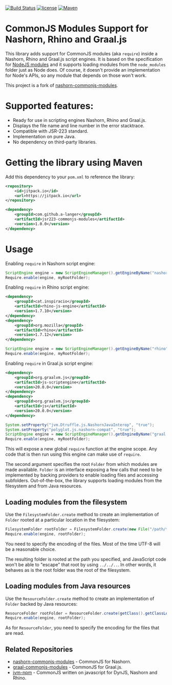 [![Build Status](https://travis-ci.org/a-langer/jsr223-commonjs-modules.svg?branch=master)](https://travis-ci.org/a-langer/jsr223-commonjs-modules)
[![license](http://img.shields.io/badge/license-MIT-brightgreen.svg)](https://github.com/a-langer/jsr223-commonjs-modules/blob/master/LICENSE)
[![Maven](https://img.shields.io/github/tag/a-langer/jsr223-commonjs-modules.svg?label=maven)](https://jitpack.io/#a-langer/jsr223-commonjs-modules)

# CommonJS Modules Support for Nashorn, Rhino and Graal.js

This library adds support for CommonJS modules (aka `require`) inside a Nashorn, Rhino and Graal.js script engines. It is based on the specification for [NodeJS modules](https://nodejs.org/api/modules.html) and it supports loading modules from the `node_modules` folder just as Node does. Of course, it doesn't provide an implementation for Node's APIs, so any module that depends on those won't work.

This project is a fork of [nashorn-commonjs-modules](https://github.com/malaporte/nashorn-commonjs-modules).

# Supported features:

* Ready for use in scripting engines Nashorn, Rhino and Graal.js.
* Displays the file name and line number in the error stacktrace.
* Compatible with JSR-223 standard.
* Implementation on pure Java.
* No dependency on third-party libraries.

# Getting the library using Maven

Add this dependency to your `pom.xml` to reference the library:

```xml
<repository>
    <id>jitpack.io</id>
    <url>https://jitpack.io</url>
</repository>

<dependency>
    <groupId>com.github.a-langer</groupId>
    <artifactId>jsr223-commonjs-modules</artifactId>
    <version>1.0.0</version>
</dependency>
```

# Usage

Enabling `require` in Nashorn script engine:

```java
ScriptEngine engine = new ScriptEngineManager().getEngineByName("nashorn");
Require.enable(engine, myRootFolder);
```

Enabling `require` in Rhino script engine:

```xml
<dependency>
    <groupId>cat.inspiracio</groupId>
    <artifactId>rhino-js-engine</artifactId>
    <version>1.7.10</version>
</dependency>
<dependency>
    <groupId>org.mozilla</groupId>
    <artifactId>rhino</artifactId>
    <version>1.7.12</version>
</dependency>
```

```java
ScriptEngine engine = new ScriptEngineManager().getEngineByName("rhino");
Require.enable(engine, myRootFolder);
```

Enabling `require` in Graal.js script engine:

```xml
<dependency>
    <groupId>org.graalvm.js</groupId>
    <artifactId>js-scriptengine</artifactId>
    <version>20.0.0</version>
</dependency>
<dependency>
    <groupId>org.graalvm.js</groupId>
    <artifactId>js</artifactId>
    <version>20.0.0</version>
</dependency>
```

```java
System.setProperty("jvm.Dtruffle.js.NashornJavaInterop", "true");
System.setProperty("polyglot.js.nashorn-compat", "true");
ScriptEngine engine = new ScriptEngineManager().getEngineByName("graal.js");
Require.enable(engine, myRootFolder);
```

This will expose a new global `require` function at the engine scope. Any code that is then run using this engine can make use of `require`.

The second argument specifies the root `Folder` from which modules are made available. `Folder` is an interface exposing a few calls that need to be implemented by backing providers to enable loading files and accessing subfolders. Out-of-the-box, the library supports loading modules from the filesystem and from Java resources.

## Loading modules from the filesystem

Use the `FilesystemFolder.create` method to create an implementation of `Folder` rooted at a particular location in the filesystem:

```java
FilesystemFolder rootFolder = FilesystemFolder.create(new File("/path/to/my/folder"), "UTF-8");
Require.enable(engine, rootFolder);
```

You need to specify the encoding of the files. Most of the time UTF-8 will be a reasonable choice.

The resulting folder is rooted at the path you specified, and JavaScript code won't be able to "escape" that root by using `../../..`. In other words, it behaves as is the root folder was the root of the filesystem.


## Loading modules from Java resources

Use the `ResourceFolder.create` method to create an implementation of `Folder` backed by Java resources:

```java
ResourceFolder rootFolder = ResourceFolder.create(getClass().getClassLoader(), "am/langer/nashorn_modules/test1", "UTF-8");
Require.enable(engine, rootFolder);
```

As for `ResourceFolder`, you need to specify the encoding for the files that are read.

## Related Repositories
* [nashorn-commonjs-modules](https://github.com/malaporte/nashorn-commonjs-modules) - CommonJS for Nashorn.
* [graal-commonjs-modules](https://github.com/transposit/graal-commonjs-modules) - CommonJS for Graal.js.
* [jvm-npm](https://github.com/nodyn/jvm-npm) - CommonJS written on javascript for DynJS, Nashorn and Rhino.

